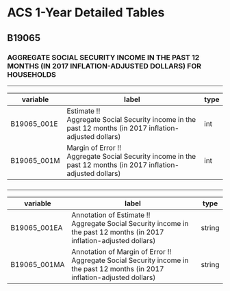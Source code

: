 # ACS 1-Year Detailed Tables

## B19065

### AGGREGATE SOCIAL SECURITY INCOME IN THE PAST 12 MONTHS (IN 2017 INFLATION-ADJUSTED DOLLARS) FOR HOUSEHOLDS

___

| variable | label | type |
| ----- | ----- | ----- |
| B19065_001E | Estimate !!<br>Aggregate Social Security income in the past 12 months (in 2017 inflation-adjusted dollars) | int |
| B19065_001M | Margin of Error !!<br>Aggregate Social Security income in the past 12 months (in 2017 inflation-adjusted dollars) | int |
### 

___

| variable | label | type |
| ----- | ----- | ----- |
| B19065_001EA | Annotation of Estimate !!<br>Aggregate Social Security income in the past 12 months (in 2017 inflation-adjusted dollars) | string |
| B19065_001MA | Annotation of Margin of Error !!<br>Aggregate Social Security income in the past 12 months (in 2017 inflation-adjusted dollars) | string |


